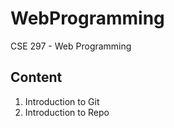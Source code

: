 # WebProgramming
CSE 297 - Web Programming
## Content ##
1. Introduction to Git
2. Introduction to Repo
